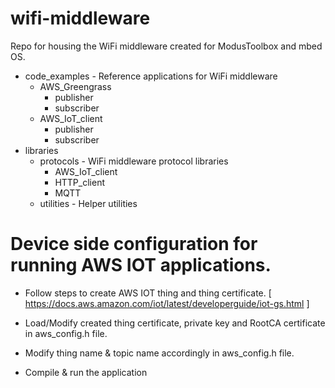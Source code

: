 # wifi-middleware

Repo for housing the WiFi middleware created for ModusToolbox and mbed OS.

- code_examples        - Reference applications for WiFi middleware
    - AWS_Greengrass
        - publisher
        - subscriber
    - AWS_IoT_client
        - publisher
        - subscriber
- libraries
    - protocols         - WiFi middleware protocol libraries
        - AWS_IoT_client
        - HTTP_client
        - MQTT
    - utilities         - Helper utilities
	

# Device side configuration for running AWS IOT applications.

* Follow steps to create AWS IOT thing and thing certificate.
  [ https://docs.aws.amazon.com/iot/latest/developerguide/iot-gs.html ]

* Load/Modify created thing certificate, private key and RootCA certificate in aws_config.h file.

* Modify thing name & topic name accordingly in aws_config.h file.

* Compile & run the application
